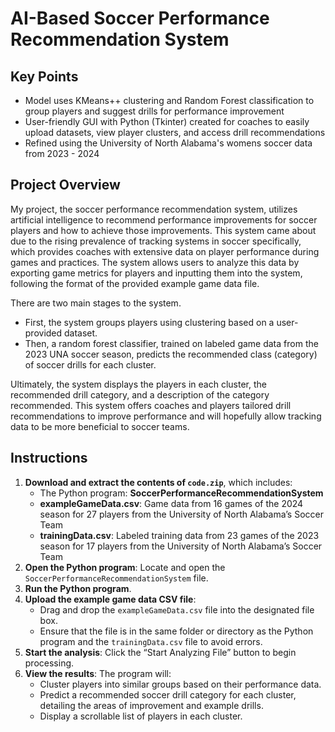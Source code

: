 # AI-Based Soccer Performance Recommendation System
## Key Points
- Model uses KMeans++ clustering and Random Forest classification to group players and suggest drills for performance improvement
- User-friendly GUI with Python (Tkinter) created for coaches to easily upload datasets, view player clusters, and access drill recommendations
- Refined using the University of North Alabama's womens soccer data from 2023 - 2024
## Project Overview
My project, the soccer performance recommendation system, utilizes artificial intelligence to recommend performance improvements for soccer players and how to achieve those improvements. This system came about due to the rising prevalence of tracking systems in soccer specifically, which provides coaches with extensive data on player performance during games and practices. The system allows users to analyze this data by exporting game metrics for players and inputting them into the system, following the format of the provided example game data file.

There are two main stages to the system.
- First, the system groups players using clustering based on a user-provided dataset.
- Then, a random forest classifier, trained on labeled game data from the 2023 UNA soccer season, predicts the recommended class (category) of soccer drills for each cluster.

Ultimately, the system displays the players in each cluster, the recommended drill category, and a description of the category recommended. This system offers coaches and players tailored drill recommendations to improve performance and will hopefully allow tracking data to be more beneficial to soccer teams.
## Instructions
1. **Download and extract the contents of `code.zip`**, which includes:
   - The Python program: **SoccerPerformanceRecommendationSystem**
   - **exampleGameData.csv**: Game data from 16 games of the 2024 season for 27 players from the University of North Alabama’s Soccer Team
   - **trainingData.csv**: Labeled training data from 23 games of the 2023 season for 17 players from the University of North Alabama’s Soccer Team
2. **Open the Python program**: Locate and open the `SoccerPerformanceRecommendationSystem` file.
3. **Run the Python program**.
4. **Upload the example game data CSV file**:
   - Drag and drop the `exampleGameData.csv` file into the designated file box.
   - Ensure that the file is in the same folder or directory as the Python program and the `trainingData.csv` file to avoid errors.
5. **Start the analysis**: Click the “Start Analyzing File” button to begin processing.
6. **View the results**: The program will:
   - Cluster players into similar groups based on their performance data.
   - Predict a recommended soccer drill category for each cluster, detailing the areas of improvement and example drills.
   - Display a scrollable list of players in each cluster.

